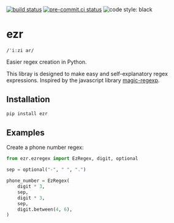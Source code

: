 [![build status](https://github.com/fstermann/ezr/actions/workflows/main.yml/badge.svg)](https://github.com/fstermann/ezr/actions/workflows/main.yml)
[![pre-commit.ci status](https://results.pre-commit.ci/badge/github/fstermann/ezr/main.svg)](https://results.pre-commit.ci/latest/github/fstermann/ezr/main)
![code style: black](https://img.shields.io/badge/code%20style-black-000000.svg)

# ezr

`/ˈiːzi ar/`

Easier regex creation in Python.

This libray is designed to make easy and self-explanatory regex expressions.
Inspired by the javascript library [magic-regexp](https://github.com/danielroe/magic-regexp).

## Installation

```bash
pip install ezr
```

## Examples

Create a phone number regex:
```python
from ezr.ezregex import EzRegex, digit, optional

sep = optional("-", " ", ".")

phone_number = EzRegex(
    digit * 3,
    sep,
    digit * 3,
    sep,
    digit.between(4, 6),
)
```

